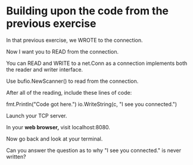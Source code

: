 # Building upon the code from the previous exercise

In that previous exercise, we WROTE to the connection.

Now I want you to READ from the connection.

You can READ and WRITE to a net.Conn as a connection implements both the reader and writer interface.

Use bufio.NewScanner() to read from the connection.

After all of the reading, include these lines of code:

fmt.Println("Code got here.")
io.WriteString(c, "I see you connected.")

Launch your TCP server.

In your **web browser,** visit localhost:8080.

Now go back and look at your terminal.

Can you answer the question as to why "I see you connected." is never written?
